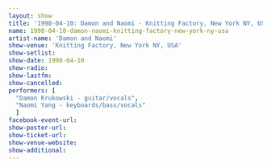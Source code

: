 ```yaml
---
layout: show
title: '1998-04-10: Damon and Naomi - Knitting Factory, New York NY, USA'
name: 1998-04-10-damon-naomi-knitting-factory-new-york-ny-usa
artist-name: 'Damon and Naomi'
show-venue: 'Knitting Factory, New York NY, USA'
show-setlist: 
show-date: 1998-04-10
show-radio: 
show-lastfm: 
show-cancelled: 
performers: [
  "Damon Krukowski - guitar/vocals",
  "Naomi Yang - keyboards/bass/vocals"
  ]
facebook-event-url: 
show-poster-url: 
show-ticket-url: 
show-venue-website: 
show-additional: 
---
```


